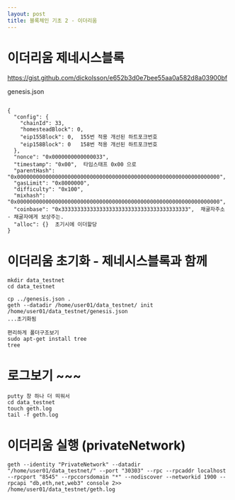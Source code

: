 ```yaml
---
layout: post
title: 블록체인 기초 2 - 이더리움
---
```


# 이더리움 제네시스블록

https://gist.github.com/dickolsson/e652b3d0e7bee55aa0a582d8a03900bf

genesis.json
<pre><code>
{
  "config": {
    "chainId": 33,
    "homesteadBlock": 0,
    "eip155Block": 0,  155번 적용 개선된 하트포크번호
    "eip158Block": 0   158번 적용 개선된 하트포크번호 
  },
  "nonce": "0x0000000000000033", 
  "timestamp": "0x00",  타임스태프 0x00 으로
  "parentHash": "0x0000000000000000000000000000000000000000000000000000000000000000",
  "gasLimit": "0x8000000", 
  "difficulty": "0x100",
  "mixhash": "0x0000000000000000000000000000000000000000000000000000000000000000",
  "coinbase": "0x3333333333333333333333333333333333333333",  채굴자주소 - 채굴자에게 보상주는.
  "alloc": {}  초기시에 이더할당
}
</code></pre>


# 이더리움 초기화 - 제네시스블록과 함께
```
mkdir data_testnet
cd data_testnet

cp ../genesis.json .
geth --datadir /home/user01/data_testnet/ init /home/user01/data_testnet/genesis.json
...초기화됨

편리하게 폴더구조보기
sudo apt-get install tree
tree
```

# 로그보기 ~~~
```
putty 창 하나 더 띄워서
cd data_testnet
touch geth.log
tail -f geth.log
```

# 이더리움 실행 (privateNetwork)
```
geth --identity "PrivateNetwork" --datadir "/home/user01/data_testnet/" --port "30303" --rpc --rpcaddr localhost --rpcport "8545" --rpccorsdomain "*" --nodiscover --networkid 1900 --rpcapi "db,eth,net,web3" console 2>> /home/user01/data_testnet/geth.log
```
